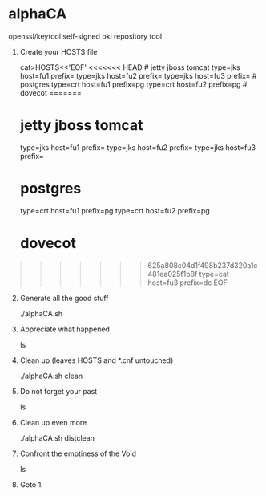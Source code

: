 # alphaCA

openssl/keytool self-signed pki repository tool

1. Create your HOSTS file

    cat>HOSTS<<'EOF'
<<<<<<< HEAD
    &#35; jetty jboss tomcat
    type=jks    host=fu1     prefix=
    type=jks    host=fu2     prefix=
    type=jks    host=fu3     prefix=
    &#35; postgres
    type=crt    host=fu1     prefix=pg
    type=crt    host=fu2     prefix=pg
    &#35; dovecot
=======
    # jetty jboss tomcat
    type=jks    host=fu1     prefix=
    type=jks    host=fu2     prefix=
    type=jks    host=fu3     prefix=
    # postgres
    type=crt    host=fu1     prefix=pg
    type=crt    host=fu2     prefix=pg
    # dovecot
>>>>>>> 625a808c04d1f498b237d320a1c481ea025f1b8f
    type=cat    host=fu3     prefix=dc
    EOF

2. Generate all the good stuff

    ./alphaCA.sh

3. Appreciate what happened

    ls

4. Clean up (leaves HOSTS and *.cnf untouched)

    ./alphaCA.sh clean

5. Do not forget your past

    ls

6. Clean up even more

    ./alphaCA.sh distclean

7. Confront the emptiness of the Void

    ls

8. Goto 1.

